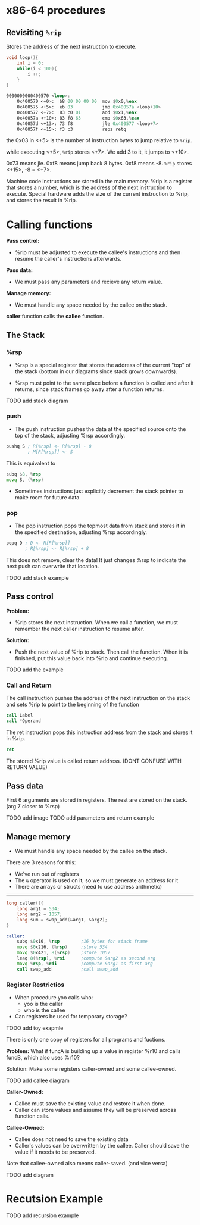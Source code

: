 # x86-64 procedures

## Revisiting `%rip`

Stores the address of the next instruction to execute.

```c
void loop(){
    int i = 0;
    while(i < 100){
        i ++;
    }
}
```

```asm
0000000000400570 <loop>:
    0x400570 <+0>:  b8 00 00 00 00  mov $0x0,%eax
    0x400575 <+5>:  eb 03           jmp 0x40057a <loop+10>
    0x400577 <+7>:  83 c0 01        add $0x1,%eax
    0x40057a <+10>: 83 f8 63        cmp $0x63,%eax
    0x40057d <+13>: 73 f8           jle 0x400577 <loop+7>
    0x40057f <+15>: f3 c3           repz retq
```

the 0x03 in <+5> is the number of instruction bytes to jump relative to `%rip`.

while executing <+5>, `%rip` stores <+7>. We add 3 to it, it jumps to <+10>.

0x73 means jle. 0xf8 means jump back 8 bytes.
0xf8 means -8. `%rip` stores <+15>, -8 = <+7>.

Machine code instructions are stored in the main memory.
%rip is a register that stores a number, which is the address of the next instruction to execute.
Special hardware adds the size of the current instruction to %rip, and stores the result in %rip.

# Calling functions

**Pass control:**
-   %rip must be adjusted to execute the callee's instructions and then resume the caller's instructions afterwards.

**Pass data:**
-   We must pass any parameters and recieve any return value.

**Manage memory:**
-   We must handle any space needed by the callee on the stack.

**caller** function calls the **callee** function.

## The Stack

### %rsp

- %rsp is a special register that stores the address of the current "top" of the stack (bottom in our diagrams since stack grows downwards).

- %rsp must point to the same place before a function is called and after it returns, since stack frames go away after a function returns.

TODO add stack diagram


### push

- The push instruction pushes the data at the specified source onto the top of the stack, adjusting %rsp accordingly.

```asm
pushq S ; R[%rsp] <- R[%rsp] - 8
        ; M[R[%rsp]] <- S
```

This is equivalent to

```asm
subq $8, %rsp
movq S, (%rsp)
```

- Sometimes instructions just explicitly decrement the stack pointer to make room for future data.

### pop

- The pop instruction pops the topmost data from stack and stores it in the specified destination, adjusting %rsp accordingly.

```asm
popq D ; D <- M[R[%rsp]]
       ; R[%rsp] <- R[%rsp] + 8
```

This does not remove, clear the data! It just changes %rsp to indicate the next push can overwrite that location.

TODO add stack example

## Pass control

**Problem:**
-   %rip stores the next instruction. When we call a function, we must remember the next caller instruction to resume after.

**Solution:**
- Push the next value of %rip to stack. Then call the function. When it is finished, put this value back into %rip and continue executing.

TODO add the example

### Call and Return

The call instruction pushes the address of the next instruction on the stack and sets %rip to point to the beginning of the function

```asm
call Label
call *Operand
```

The ret instruction pops this instruction address from the stack and stores it in %rip.

```asm
ret
```

The stored %rip value is called return address. (DONT CONFUSE WITH RETURN VALUE)

## Pass data

First 6 arguments are stored in registers. The rest are stored on the stack. (arg 7 closer to %rsp)

TODO add image
TODO add parameters and return example

## Manage memory
-   We must handle any space needed by the callee on the stack.

There are 3 reasons for this:
-   We've run out of registers
-   The `&` operator is used on it, so we must generate an address for it
-   There are arrays or structs (need to use address arithmetic)

----------

```c
long caller(){
    long arg1 = 534;
    long arg2 = 1057;
    long sum = swap_add(&arg1, &arg2);
}
```

```asm
caller:
    subq $0x10, %rsp        ;16 bytes for stack frame
    movq $0x216, (%rsp)     ;store 534
    movq $0x421, 8(%rsp)    ;store 1057
    leaq 8(%rsp), %rsi      ;compute &arg2 as second arg
    movq %rsp, %rdi         ;compute &arg1 as first arg    
    call swap_add           ;call swap_add
```

### Register Restrictios

- When procedure yoo calls who:
    - yoo is the caller
    - who is the callee
- Can registers be used for temporary storage?

TODO add toy exapmle

There is only one copy of registers for all programs and fuctions.

**Problem:** What if funcA is building up a value in register %r10 and calls funcB, which also uses %r10?

Solution: Make some registers caller-owned and some callee-owned.

TODO add callee diagram

**Caller-Owned:**
- Callee must save the existing value and restore it when done.
- Caller can store values and assume they will be preserved across function calls.

**Callee-Owned:**
- Callee does not need to save the existing data
- Caller's values can be overwritten by the callee. Caller should save the value if it needs to be preserved.

Note that callee-owned also means caller-saved. (and vice versa)

TODO add diagram

# Recutsion Example

TODO add recursion example
